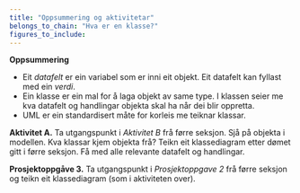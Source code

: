 ```yaml
---
title: "Oppsummering og aktivitetar"
belongs_to_chain: "Hva er en klasse?"
figures_to_include:
---
```


**Oppsummering**

* Eit *datafelt* er ein variabel som er inni eit objekt. Eit datafelt kan fyllast med ein *verdi*.
* Ein klasse er ein mal for å laga objekt av same type. I klassen seier me kva datafelt og handlingar objekta skal ha når dei blir oppretta.
* UML er ein standardisert måte for korleis me teiknar klassar.

**Aktivitet A.** Ta utgangspunkt i *Aktivitet B* frå førre seksjon. Sjå på objekta i modellen. Kva klassar kjem objekta frå? Teikn eit klassediagram etter dømet gitt i førre seksjon. Få med alle relevante datafelt og handlingar.

**Prosjektoppgåve 3.** Ta utgangspunkt i *Prosjektoppgave 2* frå førre seksjon og teikn eit klassediagram (som i aktiviteten over).

